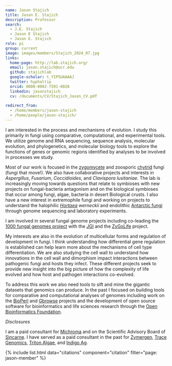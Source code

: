 ```yaml
---
name: Jason Stajich
title: Jason E. Stajich
description: Professor
search:
  - J.E. Stajich
  - Jason E Stajich
  - Jason E. Stajich
role: pi
group: current
image: images/members/Stajich_2024_07.jpg
links:
  home-page: http://lab.stajich.org/
  email: jason.stajich@ucr.edu
  github: stajichlab
  google-scholar: t_YIP5UAAAAJ
  twitter: hyphaltip
  orcid: 0000-0002-7591-0020
  linkedin: jasonstajich
  cv: /documents/CV/Stajich_Jason_CV.pdf
     
redirect_from:
  - /home/members/jason-stajich
  - /home/people/jason-stajich/
---
```

I am interested in the process and mechanisms of evolution. I study this primarily in fungi using comparative, computational, and experimental tools.  We utilize genome and RNA sequencing, sequence analysis, molecular evolution, and phylogenetics, and molecular biology tools to explore the functions of genes or genomic regions identified by analyses to be involved in processes we study.

Most of our work is focused in the [zygomycete](http://zygolife.org/) and zoosporic [chytrid](http://chytrids.org/) fungi (fungi that move!). We also have collaborative projects and interests in *Aspergillus*, *Fusarium*, *Coccidioides*, and *Clavispora lusitaniae*. The lab is increasingly moving towards questions that relate to symbioses with new projects on fungal-bacteria antagonism and on the biological symbioses that occur among fungi, algae, bacteria in desert Biological crusts. I also have a new interest in extremophile fungi and working on projects to understand the halophilic *[Hortaea](https://www.ncbi.nlm.nih.gov/bioproject/356640) werneckii* and endolithic [Antarctic fungi](https://www.ncbi.nlm.nih.gov/bioproject/PRJNA342238) through genome sequencing and laboratory experiments.


I am involved in several fungal genome projects including co-leading the [1000 fungal genomes project](http://1000.fungalgenomes.org/) with the [JGI](http://www.jgi.doe.gov/) and the [ZyGoLife](http://zygolife.org/) project.


My interests are also in the evolution of multicellular forms and regulation of development in fungi.  I think understanding how differential gene regulation is established can help learn more about the mechanisms of cell type differentiation.  We are also studying the cell wall to understand how innovations in the cell wall and dimorphism impact interactions between pathogenic fungi and hosts they infect. These different projects seek to provide new insight into the big picture of how the complexity of life evolved and how host and pathogen interactions co-evolved.

To address this work we also need tools to sift and mine the gigantic datasets that genomics can produce. In the past I focused on building tools for comparative and computational analyses of genomes including work on the [BioPerl](http://bioperl.org/) and [Gbrowse](http://www.gmod.org/wiki/Gbrowse) projects and the development of open source software for bioinformatics and life sciences research through the [Open Bioinformatics Foundation](http://www.open-bio.org/).

*Disclosures*

I am a paid consultant for [Michroma](https://www.michroma.co/) and on the Scientific Advisory Board of [Sincarne](https://sincarne.com/).  I have served as a paid consultant in the past for [Zymergen](https://en.wikipedia.org/wiki/Zymergen), [Trace Genomics](https://tracegenomics.com/), [Triton Algae](https://tritonai.com/), and [Indigo Ag](indigoag.com).

{% include list.html data="citations" component="citation" filter="page: jason-member" %}
